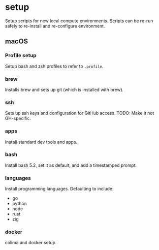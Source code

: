 # setup

Setup scripts for new local compute environments. Scripts can be re-run safely to re-install and re-configure environment.

## macOS

### Profile setup

Setup bash and zsh profiles to refer to `.profile`.

### brew

Installs brew and sets up git (which is installed with brew).

### ssh

Sets up ssh keys and configuration for GitHub access. 
TODO: Make it not GH-specific.

### apps

Install standard dev tools and apps.

### bash

Install bash 5.2, set it as default, and add a timestamped prompt.

### languages

Install programming languages. Defaulting to include:

- go
- python
- node
- rust
- zig

### docker

colima and docker setup.
